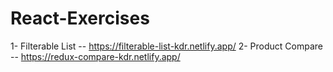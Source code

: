 # React-Exercises

1- Filterable List -- https://filterable-list-kdr.netlify.app/
2- Product Compare -- https://redux-compare-kdr.netlify.app/
